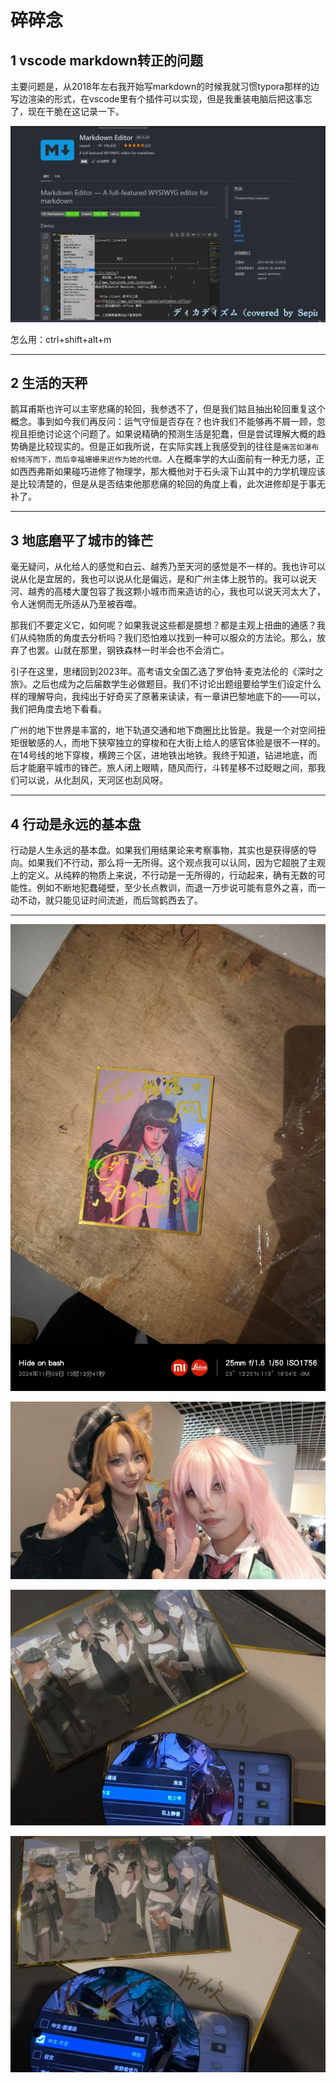 # 碎碎念

## 1 vscode markdown转正的问题

主要问题是，从2018年左右我开始写markdown的时候我就习惯typora那样的边写边渲染的形式，在vscode里有个插件可以实现，但是我重装电脑后把这事忘了，现在干脆在这记录一下。

![](/img1/微信截图_20241110163738.png)

怎么用：ctrl+shift+alt+m

---

## 2 生活的天秤

鹅耳甫斯也许可以主宰悲痛的轮回，我参透不了，但是我们姑且抽出轮回重复这个概念。事到如今我们再反问：运气守恒是否存在？也许我们不能够再不屑一顾，忽视且拒绝讨论这个问题了。如果说精确的预测生活是犯蠢，但是尝试理解大概的趋势确是比较现实的。但是正如我所说，在实际实践上我感受到的往往是`痛苦如瀑布般倾泻而下，而后幸福姗姗来迟作为她的代偿。`人在概率学的大山面前有一种无力感，正如西西弗斯如果碰巧进修了物理学，那大概他对于石头滚下山其中的力学机理应该是比较清楚的，但是从是否结束他那悲痛的轮回的角度上看，此次进修却是于事无补了。

---

## 3 地底磨平了城市的锋芒

毫无疑问，从化给人的感觉和白云、越秀乃至天河的感觉是不一样的。我也许可以说从化是宜居的，我也可以说从化是偏远，是和广州主体上脱节的。我可以说天河、越秀的高楼大厦包容了我这颗小城市而来造访的心，我也可以说天河太大了，令人迷惘而无所适从乃至被吞噬。

那我们不要定义它，如何呢？如果我说这些都是臆想？都是主观上扭曲的通感？我们从纯物质的角度去分析吗？我们恐怕难以找到一种可以服众的方法论。那么，放弃了也罢。山就在那里，钢铁森林一时半会也不会消亡。

引子在这里，思绪回到2023年。高考语文全国乙选了罗伯特·麦克法伦的《深时之旅》。之后也成为之后届数学生必做题目。我们不讨论出题组要给学生们设定什么样的理解导向，我纯出于好奇买了原著来读读，有一章讲巴黎地底下的——可以，我们把角度去地下看看。

广州的地下世界是丰富的，地下轨道交通和地下商圈比比皆是。我是一个对空间扭矩很敏感的人，而地下狭窄独立的穿梭和在大街上给人的感官体验是很不一样的。在14号线的地下穿梭，横跨三个区，进地铁出地铁。我终于知道，钻进地底，而后才能磨平城市的锋芒。旅人闭上眼睛，随风而行，斗转星移不过眨眼之间，那我们可以说，从化刮风，天河区也刮风呀。

---

## 4 行动是永远的基本盘

行动是人生永远的基本盘。如果我们用结果论来考察事物，其实也是获得感的导向。如果我们不行动，那么将一无所得。这个观点我可以认同，因为它超脱了主观上的定义。从纯粹的物质上来说，不行动是一无所得的，行动起来，确有无数的可能性。例如不断地犯蠢碰壁，至少长点教训，而退一万步说可能有意外之喜，而一动不动，就只能见证时间流逝，而后驾鹤西去了。

---

![](/img1/微信图片_202411101709011.jpg)

![](/img1/微信图片_20241110170846.jpg)

![](/img1/微信图片_20241110170900.jpg)

![](/img1/微信图片_20241110170901.jpg)

